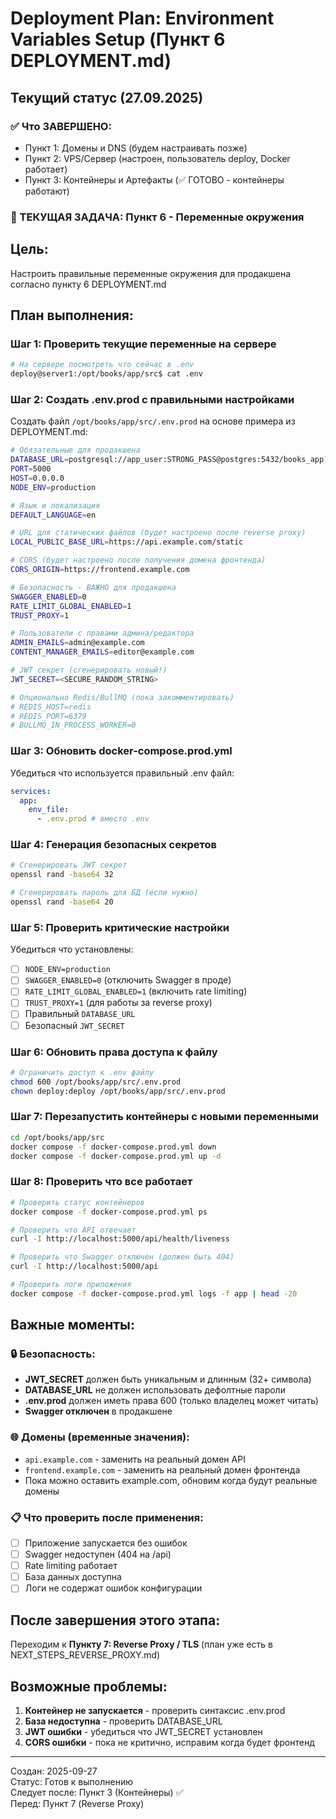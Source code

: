 # Deployment Plan: Environment Variables Setup (Пункт 6 DEPLOYMENT.md)

## Текущий статус (27.09.2025)

### ✅ Что ЗАВЕРШЕНО:

- Пункт 1: Домены и DNS (будем настраивать позже)
- Пункт 2: VPS/Сервер (настроен, пользователь deploy, Docker работает)
- Пункт 3: Контейнеры и Артефакты (✅ ГОТОВО - контейнеры работают)

### 🎯 ТЕКУЩАЯ ЗАДАЧА: Пункт 6 - Переменные окружения

## Цель:

Настроить правильные переменные окружения для продакшена согласно пункту 6 DEPLOYMENT.md

## План выполнения:

### Шаг 1: Проверить текущие переменные на сервере

```bash
# На сервере посмотреть что сейчас в .env
deploy@server1:/opt/books/app/src$ cat .env
```

### Шаг 2: Создать .env.prod с правильными настройками

Создать файл `/opt/books/app/src/.env.prod` на основе примера из DEPLOYMENT.md:

```bash
# Обязательные для продакшена
DATABASE_URL=postgresql://app_user:STRONG_PASS@postgres:5432/books_app?schema=public
PORT=5000
HOST=0.0.0.0
NODE_ENV=production

# Язык и локализация
DEFAULT_LANGUAGE=en

# URL для статических файлов (будет настроено после reverse proxy)
LOCAL_PUBLIC_BASE_URL=https://api.example.com/static

# CORS (будет настроено после получения домена фронтенда)
CORS_ORIGIN=https://frontend.example.com

# Безопасность - ВАЖНО для продакшена
SWAGGER_ENABLED=0
RATE_LIMIT_GLOBAL_ENABLED=1
TRUST_PROXY=1

# Пользователи с правами админа/редактора
ADMIN_EMAILS=admin@example.com
CONTENT_MANAGER_EMAILS=editor@example.com

# JWT секрет (сгенерировать новый!)
JWT_SECRET=<SECURE_RANDOM_STRING>

# Опционально Redis/BullMQ (пока закомментировать)
# REDIS_HOST=redis
# REDIS_PORT=6379
# BULLMQ_IN_PROCESS_WORKER=0
```

### Шаг 3: Обновить docker-compose.prod.yml

Убедиться что используется правильный .env файл:

```yaml
services:
  app:
    env_file:
      - .env.prod # вместо .env
```

### Шаг 4: Генерация безопасных секретов

```bash
# Сгенерировать JWT секрет
openssl rand -base64 32

# Сгенерировать пароль для БД (если нужно)
openssl rand -base64 20
```

### Шаг 5: Проверить критические настройки

Убедиться что установлены:

- [ ] `NODE_ENV=production`
- [ ] `SWAGGER_ENABLED=0` (отключить Swagger в проде)
- [ ] `RATE_LIMIT_GLOBAL_ENABLED=1` (включить rate limiting)
- [ ] `TRUST_PROXY=1` (для работы за reverse proxy)
- [ ] Правильный `DATABASE_URL`
- [ ] Безопасный `JWT_SECRET`

### Шаг 6: Обновить права доступа к файлу

```bash
# Ограничить доступ к .env файлу
chmod 600 /opt/books/app/src/.env.prod
chown deploy:deploy /opt/books/app/src/.env.prod
```

### Шаг 7: Перезапустить контейнеры с новыми переменными

```bash
cd /opt/books/app/src
docker compose -f docker-compose.prod.yml down
docker compose -f docker-compose.prod.yml up -d
```

### Шаг 8: Проверить что все работает

```bash
# Проверить статус контейнеров
docker compose -f docker-compose.prod.yml ps

# Проверить что API отвечает
curl -I http://localhost:5000/api/health/liveness

# Проверить что Swagger отключен (должен быть 404)
curl -I http://localhost:5000/api

# Проверить логи приложения
docker compose -f docker-compose.prod.yml logs -f app | head -20
```

## Важные моменты:

### 🔒 Безопасность:

- **JWT_SECRET** должен быть уникальным и длинным (32+ символа)
- **DATABASE_URL** не должен использовать дефолтные пароли
- **.env.prod** должен иметь права 600 (только владелец может читать)
- **Swagger отключен** в продакшене

### 🌐 Домены (временные значения):

- `api.example.com` - заменить на реальный домен API
- `frontend.example.com` - заменить на реальный домен фронтенда
- Пока можно оставить example.com, обновим когда будут реальные домены

### 📋 Что проверить после применения:

- [ ] Приложение запускается без ошибок
- [ ] Swagger недоступен (404 на /api)
- [ ] Rate limiting работает
- [ ] База данных доступна
- [ ] Логи не содержат ошибок конфигурации

## После завершения этого этапа:

Переходим к **Пункту 7: Reverse Proxy / TLS** (план уже есть в NEXT_STEPS_REVERSE_PROXY.md)

## Возможные проблемы:

1. **Контейнер не запускается** - проверить синтаксис .env.prod
2. **База недоступна** - проверить DATABASE_URL
3. **JWT ошибки** - убедиться что JWT_SECRET установлен
4. **CORS ошибки** - пока не критично, исправим когда будет фронтенд

---

Создан: 2025-09-27  
Статус: Готов к выполнению  
Следует после: Пункт 3 (Контейнеры) ✅  
Перед: Пункт 7 (Reverse Proxy)
